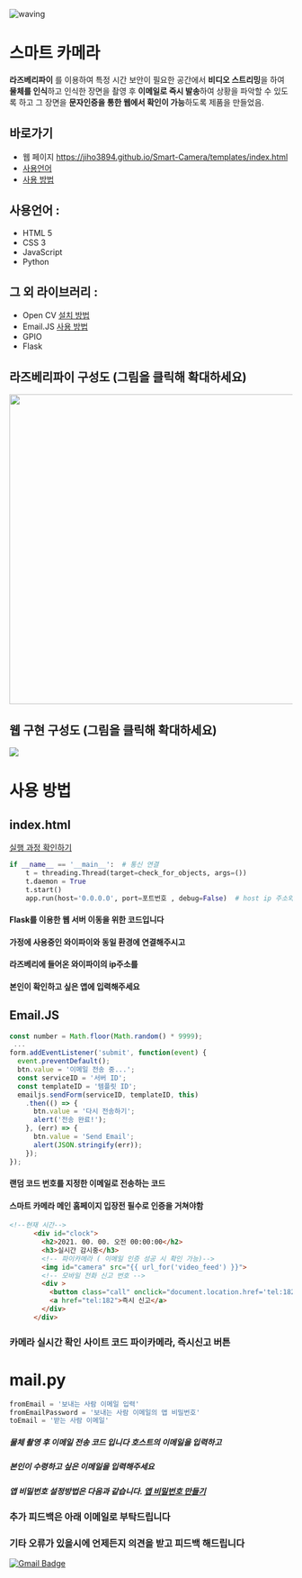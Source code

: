 ![waving](https://capsule-render.vercel.app/api?type=waving&height=200&text=Smart-Camera&fontAlign=58&fontAlignY=30&color=gradient)

# 스마트 카메라
 
 **라즈베리파이** 를 이용하여 특정 시간 보안이 필요한 공간에서 **비디오 스트리밍**을 하여
 **물체를 인식**하고 인식한 장면을 촬영 후 **이메일로 즉시 발송**하여 상황을 파악할 수 있도록 하고
 그 장면을 **문자인증을 통한 웹에서 확인이 가능**하도록 제품을 만들었음.
 
 
## 바로가기
- 웹 페이지 https://jiho3894.github.io/Smart-Camera/templates/index.html
- [사용언어](#1)
- [사용 방법](#2)
 
## 사용언어 : <a id="1">
* HTML 5
* CSS 3
* JavaScript
* Python

## 그 외 라이브러리 :
* Open CV [설치 방법](http://www.pyimagesearch.com/2016/04/18/install-guide-raspberry-pi-3-raspbian-jessie-opencv-3/)
* Email.JS [사용 방법](https://www.emailjs.com/docs/tutorial/creating-contact-form/)
* GPIO
* Flask

## 라즈베리파이 구성도 (그림을 클릭해 확대하세요)
<img src="https://user-images.githubusercontent.com/79081800/140742387-33c63733-76a9-4876-9afc-a4bcf8eac7d6.png" width="900" height="550">

## 웹 구현 구성도 (그림을 클릭해 확대하세요)
<img src="https://user-images.githubusercontent.com/79081800/114302764-6f564a80-9b05-11eb-9055-6682a97cf69d.jpg">

# 사용 방법 <a id="2">
 
## index.html
[실행 과정 확인하기](https://github.com/jiho3894/Smart-Camera/files/7497202/start.pdf)
 
```python
if __name__ == '__main__':  # 통신 연결
    t = threading.Thread(target=check_for_objects, args=())
    t.daemon = True
    t.start()
    app.run(host='0.0.0.0', port=포트번호 , debug=False)  # host ip 주소와 포트번호 변경
```

#### Flask를 이용한 웹 서버 이동을 위한 코드입니다 
#### 가정에 사용중인 와이파이와 동일 환경에 연결해주시고
#### 라즈베리에 들어온 와이파이의 ip주소를
#### 본인이 확인하고 싶은 앱에 입력해주세요

 ## Email.JS
```javaScript
const number = Math.floor(Math.random() * 9999);
 ...
form.addEventListener('submit', function(event) {
  event.preventDefault();
  btn.value = '이메일 전송 중...';
  const serviceID = '서버 ID';
  const templateID = '템플릿 ID';
  emailjs.sendForm(serviceID, templateID, this)
    .then(() => {
      btn.value = '다시 전송하기';
      alert('전송 완료!');
    }, (err) => {
      btn.value = 'Send Email';
      alert(JSON.stringify(err));
    });
});
```
 
#### 랜덤 코드 번호를 지정한 이메일로 전송하는 코드
#### 스마트 카메라 메인 홈페이지 입장전 필수로 인증을 거쳐야함

```html
<!--현재 시간-->
      <div id="clock">
        <h2>2021. 00. 00. 오전 00:00:00</h2>
        <h3>실시간 감시중</h3>
        <!-- 파이카메라 ( 이메일 인증 성공 시 확인 가능)-->
        <img id="camera" src="{{ url_for('video_feed') }}">
        <!-- 모바일 전화 신고 번호 -->
        <div >
          <button class="call" onclick="document.location.href='tel:182'"> 
          <a href="tel:182">즉시 신고</a>
        </div>
      </div>
```
         
### 카메라 실시간 확인 사이트 코드 파이카메라, 즉시신고 버튼

# mail.py
```python
fromEmail = '보내는 사람 이메일 입력'
fromEmailPassword = '보내는 사람 이메일의 앱 비밀번호'
toEmail = '받는 사람 이메일'
```

##### 물체 촬영 후 이메일 전송 코드 입니다 호스트의 이메일을 입력하고
##### 본인이 수령하고 싶은 이메일을 입력해주세요
##### 앱 비밀번호 설정방법은 다음과 같습니다. [앱 비밀번호 만들기](https://support.google.com/accounts/answer/185833?hl=ko)



### 추가 피드백은 아래 이메일로 부탁드립니다
### 기타 오류가 있을시에 언제든지 의견을 받고 피드백 해드립니다
[![Gmail Badge](https://img.shields.io/badge/Gmail-d14836?style=flat-square&logo=Gmail&logoColor=white&link=mailto:snugyun01@gmail.com)](mailto:crsn1111@gmail.com)


